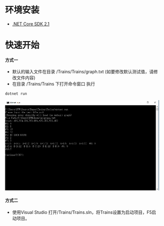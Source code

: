 # 环境安装 #
- [.NET Core SDK 2.1](https://dotnet.microsoft.com/download)

# 快速开始 #
#### 方式一
- 默认的输入文件在目录 /Trains/Trains/graph.txt      (如要修改默认测试值，请修改文件内容)
- 在目录 /Trains/Trains 下打开命令窗口 执行
``` 
dotnet run
```
![示例1](/Example1.png)

#### 方式二
- 使用Visual Studio 打开/Trains/Trains.sln，将Trains设置为启动项目，F5启动项目。
